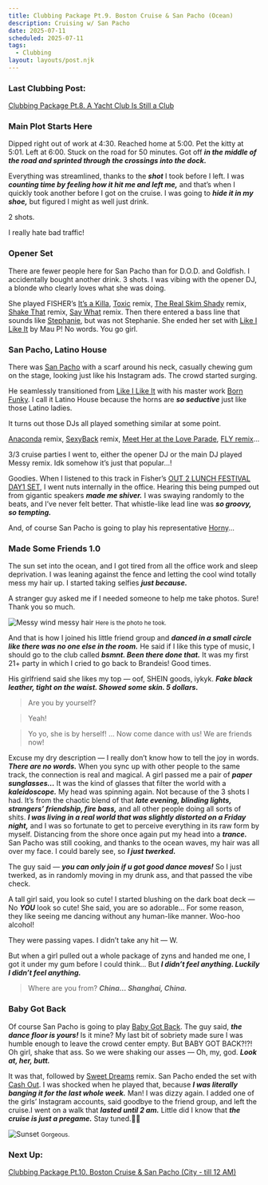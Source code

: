 ```yaml
---
title: Clubbing Package Pt.9. Boston Cruise & San Pacho (Ocean)
description: Cruising w/ San Pacho
date: 2025-07-11
scheduled: 2025-07-11
tags:
  - Clubbing
layout: layouts/post.njk
---
```


<h3>Last Clubbing Post:</h3>
<a href="{{ '/posts/clubbingpackagept8/' | url }}">Clubbing Package Pt.8. A Yacht Club Is Still a Club</a>

<h3>Main Plot Starts Here</h3>

Dipped right out of work at 4:30. Reached home at 5:00. Pet the kitty at 5:01. Left at 6:00. Stuck on the road for 50 minutes. Got off ***in the middle of the road and sprinted through the crossings into the dock.***

Everything was streamlined, thanks to the ***shot*** I took before I left. I was ***counting time by feeling how it hit me and left me,*** and that’s when I quickly took another before I got on the cruise. I was going to ***hide it in my shoe,*** but figured I might as well just drink.

2 shots.

I really hate bad traffic!

<h3>Opener Set</h3>

There are fewer people here for San Pacho than for D.O.D. and Goldfish. I accidentally bought another drink. 3 shots. I was vibing with the opener DJ, a blonde who clearly loves what she was doing.

She played FISHER’s [It’s a Killa](https://open.spotify.com/track/2KjQ5zpQGCXgAPbwyPBVqx?si=877fa1212a1e423f), [Toxic](https://open.spotify.com/track/6I9VzXrHxO9rA9A5euc8Ak?si=aa9de4ed499f41b5) remix, [The Real Skim Shady](https://open.spotify.com/track/2WXUcFnJPPATncUkPYC54v?si=19ef760066a24cb4) remix, [Shake That](https://open.spotify.com/track/0fGh0trRN1xz3s41r7V5ce?si=71bd3524209547e6) remix, [Say What](https://open.spotify.com/track/2GwsSbo6IbNDVvcm9rtmal?si=dd3fb84377344ec0) remix. Then there entered a bass line that sounds like [Stephanie](https://open.spotify.com/track/3sh2q76qsc7yLkQNmHKfQf?si=90bdd9a8a72e4c49), but was not Stephanie. She ended her set with [Like I Like It](https://open.spotify.com/track/6vLKVWEuOCQAWEaHv2yknm?si=f7613048235d409c) by Mau P! No words. You go girl.

<h3>San Pacho, Latino House</h3>

There was [San Pacho](https://sanpachomusic.com) with a scarf around his neck, casually chewing gum on the stage, looking just like his Instagram ads. The crowd started surging.

He seamlessly transitioned from [Like I Like It](https://open.spotify.com/track/6vLKVWEuOCQAWEaHv2yknm?si=f7613048235d409c) with his master work [Born Funky](https://open.spotify.com/track/3NR678vn8CA4WtNfujey2W?si=d0f30d45ba514a57). I call it Latino House because the horns are ***so seductive*** just like those Latino ladies.

It turns out those DJs all played something similar at some point.

[Anaconda](https://open.spotify.com/track/794F99D5BQHS5ZGRXAs7I5?si=5e07e16641fc4547) remix, [SexyBack](https://open.spotify.com/track/0O45fw2L5vsWpdsOdXwNAR?si=092d29f04c8a4234) remix, [Meet Her at the Love Parade](https://open.spotify.com/track/3z5fPVImx59TSttFEDZbFJ?si=9dd87e6aba7149ba), [FLY remix](https://open.spotify.com/track/40TX6kbIsqFfUggyMR3zUW?si=9677ff287a8a4d83)...

3/3 cruise parties I went to, either the opener DJ or the main DJ played Messy remix. Idk somehow it’s just that popular…!

Goodies. When I listened to this track in Fisher’s [OUT 2 LUNCH FESTIVAL DAY1 SET](https://youtu.be/vf53F3U_-Ik?si=NWqf-pySbk6xc6pr&t=602), I went nuts internally in the office. Hearing this being pumped out from gigantic speakers ***made me shiver.*** I was swaying randomly to the beats, and I’ve never felt better. That whistle-like lead line was ***so groovy, so tempting.***

And, of course San Pacho is going to play his representative [Horny](https://open.spotify.com/track/04GYAnoZJajIurWLcjTMIF?si=06489bd54f7d4c5f)…

<h3>Made Some Friends 1.0</h3>

The sun set into the ocean, and I got tired from all the office work and sleep deprivation. I was leaning against the fence and letting the cool wind totally mess my hair up. I started taking selfies ***just because.***

A stranger guy asked me if I needed someone to help me take photos. Sure! Thank you so much.

![Messy wind messy hair](/img/blog5.0/stranger_me.jpg)
<small>Here is the photo he took.</small>

And that is how I joined his little friend group and ***danced in a small circle like there was no one else in the room.*** He said if I like this type of music, I should go to the club called ***bsmnt. Been there done that.*** It was my first 21+ party in which I cried to go back to Brandeis! Good times.

His girlfriend said she likes my top — oof, SHEIN goods, iykyk. ***Fake black leather, tight on the waist. Showed some skin. 5 dollars.***

>Are you by yourself?

>Yeah!

>Yo yo, she is by herself! … Now come dance with us! We are friends now!

Excuse my dry description — I really don’t know how to tell the joy in words. ***There are no words.*** When you sync up with other people to the same track, the connection is real and magical. A girl passed me a pair of ***paper sunglasses…*** It was the kind of glasses that filter the world with a ***kaleidoscope.*** My head was spinning again. Not because of the 3 shots I had. It’s from the chaotic blend of that ***late evening, blinding lights, strangers’ friendship, fire bass,*** and all other people doing all sorts of shits. ***I was living in a real world that was slightly distorted on a Friday night,*** and I was so fortunate to get to perceive everything in its raw form by myself. Distancing from the shore once again put my head into a ***trance.*** San Pacho was still cooking, and thanks to the ocean waves, my hair was all over my face. I could barely see, so ***I just twerked.***

The guy said — ***you can only join if u got good dance moves!*** So I just twerked, as in randomly moving in my drunk ass, and that passed the vibe check.

A tall girl said, you look so cute! I started blushing on the dark boat deck —  No ***YOU*** look so cute! She said, you are so adorable… For some reason, they like seeing me dancing without any human-like manner. Woo-hoo alcohol!

They were passing vapes. I didn’t take any hit — W.

But when a girl pulled out a whole package of zyns and handed me one, I got it under my gum before I could think… But ***I didn’t feel anything. Luckily I didn’t feel anything.***

>Where are you from? ***China… Shanghai, China.***

<h3>Baby Got Back</h3>

Of course San Pacho is going to play [Baby Got Back](https://open.spotify.com/track/2DC888t0oMQlVOyda1QNn9?si=269a616459134519). The guy said, ***the dance floor is yours!*** Is it mine? My last bit of sobriety made sure I was humble enough to leave the crowd center empty. But BABY GOT BACK?!?! Oh girl, shake that ass. So we were shaking our asses — Oh, my, god. ***Look at, her, butt.***

It was that, followed by [Sweet Dreams](https://open.spotify.com/track/1TfqLAPs4K3s2rJMoCokcS?si=69f8abacee0e495c) remix. San Pacho ended the set with [Cash Out](https://open.spotify.com/track/7qHSfKzilTsXJuuWcjX1vZ?si=766d95d207974966). I was shocked when he played that, because ***I was literally banging it for the last whole week.*** Man! I was dizzy again. I added one of the girls’ Instagram accounts, said goodbye to the friend group, and left the cruise.I went on a walk that ***lasted until 2 am.*** Little did I know that ***the cruise is just a pregame.*** Stay tuned.😮‍💨

![Sunset](/img/blog5.0/sun_set.jpeg)
<small>Gorgeous.</small>

<h3>Next Up:</h3>
<a href="{{ '/posts/clubbingpackagept10/' | url }}">Clubbing Package Pt.10. Boston Cruise & San Pacho (City - till 12 AM)</a>


